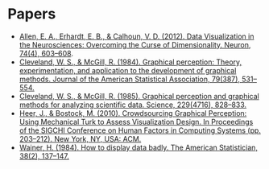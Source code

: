 # Papers

* [Allen, E. A., Erhardt, E. B., & Calhoun, V. D. (2012). Data Visualization in the Neurosciences: Overcoming the Curse of Dimensionality. Neuron, 74(4), 603–608](https://doi.org/10.1016/j.neuron.2012.05.001).
* [Cleveland, W. S., & McGill, R. (1984). Graphical perception: Theory, experimentation, and application to the development of graphical methods. Journal of the American Statistical Association, 79(387), 531–554.](https://dx.doi.org/10.1080/01621459.1984.10478080)
* [Cleveland, W. S., & McGill, R. (1985). Graphical perception and graphical methods for analyzing scientific data. Science, 229(4716), 828–833.](https://dx.doi.org/10.1126/science.229.4716.828)
* [Heer, J., & Bostock, M. (2010). Crowdsourcing Graphical Perception: Using Mechanical Turk to Assess Visualization Design. In Proceedings of the SIGCHI Conference on Human Factors in Computing Systems (pp. 203–212). New York, NY, USA: ACM.](https://doi.org/10.1145/1753326.1753357)
* [Wainer, H. (1984). How to display data badly. The American Statistician, 38(2), 137–147.](https://dx.doi.org/10.2307/2683253)
